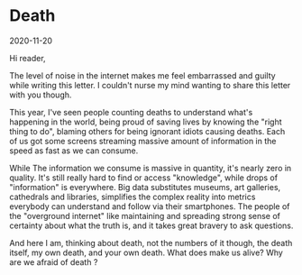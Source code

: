 

# Death

2020-11-20

Hi reader,

The level of noise in the internet makes me feel embarrassed and guilty while writing this letter. I couldn't nurse my mind wanting to share this letter with you though.

This year, I've seen people counting deaths to understand what's happening in the world, being proud of saving lives by knowing the "right thing to do", blaming others for being ignorant idiots causing deaths. Each of us got some screens streaming massive amount of information in the speed as fast as we can consume.

While The information we consume is massive in quantity, it's nearly zero in quality. It's still really hard to find or access "knowledge", while drops of "information" is everywhere. Big data substitutes museums, art galleries, cathedrals and libraries, simplifies the complex reality  into metrics everybody can understand and follow via their smartphones. The people of the "overground internet" like maintaining and spreading strong sense of certainty about what the truth is, and it takes great bravery to ask questions.

And here I am, thinking about death, not the numbers of it though, the death itself, my own death, and your own death. What does make us alive? Why are we afraid of death ?
